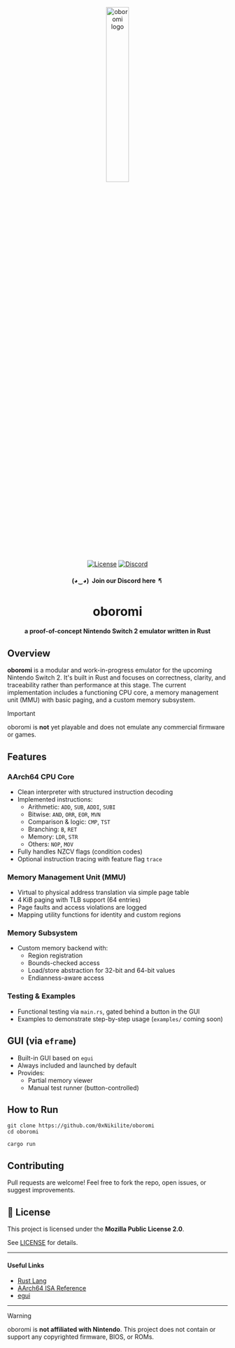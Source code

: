 <p align="center">
  <img width="32%" height="32%" src="https://github.com/user-attachments/assets/2cf6431e-e9a5-4f03-98ce-d8c975ddde77" alt="oboromi logo"/>
</p>
<p align="center">
  <a href="https://github.com/0xNikilite/oboromi/blob/main/LICENSE"><img alt="License" src="https://img.shields.io/badge/license-MPL%202.0-blue.svg?style=flat"></a>
  <a href="https://discord.gg/g9sehj8bPz"><img alt="Discord" src="https://img.shields.io/discord/1387476383663390732?style=flat&label=Discord&color=5865F2&logo=discord&logoColor=white"></a>
</p>

<h4 align="center">(◕‿◕)&nbsp;&nbsp;Join our Discord here 🢰</h4>

<h1 align="center">oboromi</h1>
<h4 align="center">a proof-of-concept Nintendo Switch 2 emulator written in Rust</h4>

## Overview

**oboromi** is a modular and work-in-progress emulator for the upcoming Nintendo Switch 2. It's built in Rust and focuses on correctness, clarity, and traceability rather than performance at this stage. The current implementation includes a functioning CPU core, a memory management unit (MMU) with basic paging, and a custom memory subsystem.

> [!IMPORTANT]  
> oboromi is **not** yet playable and does not emulate any commercial firmware or games.

## Features

### AArch64 CPU Core
- Clean interpreter with structured instruction decoding
- Implemented instructions:
  - Arithmetic: `ADD`, `SUB`, `ADDI`, `SUBI`
  - Bitwise: `AND`, `ORR`, `EOR`, `MVN`
  - Comparison & logic: `CMP`, `TST`
  - Branching: `B`, `RET`
  - Memory: `LDR`, `STR`
  - Others: `NOP`, `MOV`
- Fully handles NZCV flags (condition codes)
- Optional instruction tracing with feature flag `trace`

### Memory Management Unit (MMU)
- Virtual to physical address translation via simple page table
- 4 KiB paging with TLB support (64 entries)
- Page faults and access violations are logged
- Mapping utility functions for identity and custom regions

### Memory Subsystem
- Custom memory backend with:
  - Region registration
  - Bounds-checked access
  - Load/store abstraction for 32-bit and 64-bit values
  - Endianness-aware access

### Testing & Examples
- Functional testing via `main.rs`, gated behind a button in the GUI
- Examples to demonstrate step-by-step usage (`examples/` coming soon)

## GUI (via `eframe`)
- Built-in GUI based on `egui`
- Always included and launched by default
- Provides:
  - Partial memory viewer
  - Manual test runner (button-controlled)

## How to Run

```shell
git clone https://github.com/0xNikilite/oboromi
cd oboromi

cargo run
````

## Contributing

Pull requests are welcome! Feel free to fork the repo, open issues, or suggest improvements.

## 📜 License

This project is licensed under the **Mozilla Public License 2.0**.

See [LICENSE](LICENSE) for details.

---

#### Useful Links

* [Rust Lang](https://www.rust-lang.org/)
* [AArch64 ISA Reference](https://developer.arm.com/documentation/ddi0602/latest/)
* [egui](https://github.com/emilk/egui)

---

> [!WARNING]  
> oboromi is **not affiliated with Nintendo**. This project does not contain or support any copyrighted firmware,
BIOS, or ROMs.
